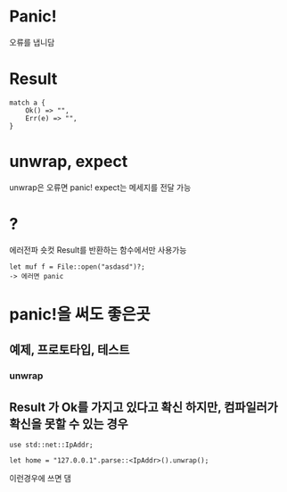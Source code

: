 # Panic!
오류를 냅니담


# Result

```
match a {
    Ok() => "",
    Err(e) => "",
}
```

# unwrap, expect

unwrap은 오류면 panic!
expect는 메세지를 전달 가능


# ?

에러전파 숏컷
Result를 반환하는 함수에서만 사용가능

```
let muf f = File::open("asdasd")?;
-> 에러면 panic 
```


# panic!을 써도 좋은곳
## 예제, 프로토타입, 테스트


### unwrap
## Result 가 Ok를 가지고 있다고 확신 하지만, 컴파일러가 확신을 못할 수 있는 경우 

```
use std::net::IpAddr;

let home = "127.0.0.1".parse::<IpAddr>().unwrap();
```
이런경우에 쓰면 댐

